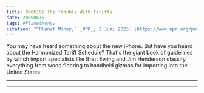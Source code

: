 ```yaml
---
title: 090615) The Trouble With Tariffs
date: 20090615
tags: #PlanetMoney
citation: "“Planet Money,” _NPR_, 2 Juni 2023. [https://www.npr.org/podcasts/510289/planet-money](https://www.npr.org/podcasts/510289/planet-money) (diakses 4 Juni 2023)."
---
```


You may have heard something about the new iPhone. But have you heard about the Harmonized Tariff Schedule? That's the giant book of guidelines by which import specialists like Brett Ewing and Jim Henderson classify everything from wood flooring to handheld gizmos for importing into the United States.

----



----
